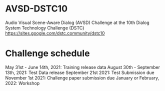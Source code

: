 # AVSD-DSTC10
Audio Visual Scene-Aware Dialog (AVSD) Challenge at the 10th Dialog System Technology Challenge (DSTC)
https://sites.google.com/dstc.community/dstc10

# Challenge schedule
May 31st - June 14th, 2021: Training release data
August 30th - September 13th, 2021: Test Data release
September 21st 2021: Test Submission due
November 1st 2021: Challenge paper submission due
January or February, 2022: Workshop
